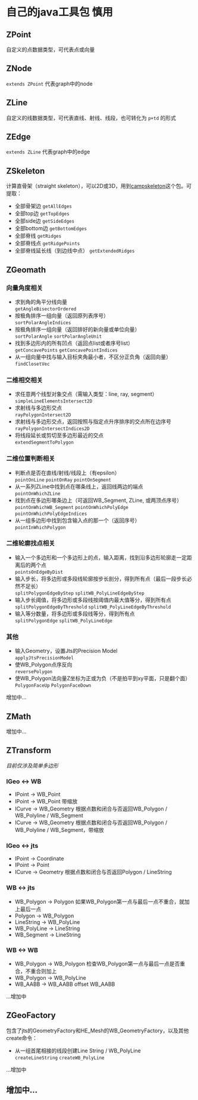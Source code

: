 # 自己的java工具包 慎用
## **ZPoint**
自定义的点数据类型，可代表点或向量
## **ZNode**
`extends ZPoint` 代表graph中的node
## **ZLine**
自定义的线数据类型，可代表直线、射线、线段，也可转化为 `p+td` 的形式
## **ZEdge**
`extends ZLine` 代表graph中的edge
## **ZSkeleton**
计算直骨架（straight skeleton），可以2D或3D，用到[campskeleton](https://github.com/twak/campskeleton "campskeleton")这个包。可提取：
* 全部骨架边 `getAllEdges`
* 全部top边 `getTopEdges`
* 全部side边 `getSideEdges`
* 全部bottom边 `getBottomEdges`
* 全部脊线 `getRidges`
* 全部脊线点 `getRidgePoints`
* 全部脊线延长线（到边线中点） `getExtendedRidges`
## **ZGeomath**
### 向量角度相关
 * 求到角的角平分线向量  
 `getAngleBisectorOrdered`
 * 按极角排序一组向量（返回原列表序号）  
 `sortPolarAngleIndices`
 * 按极角排序一组向量（返回排好的新向量或单位向量）  
 `sortPolarAngle` `sortPolarAngleUnit`
 * 找到多边形内的所有凹点（返回点list或者序号list）  
 `getConcavePoints` `getConcavePointIndices`
 * 从一组向量中找与输入目标夹角最小者，不区分正负角（返回向量）   
 `findClosetVec`
 ### 二维相交相关
 * 求任意两个线型对象交点（需输入类型：line, ray, segment）  
 `simpleLineElementsIntersect2D`
 * 求射线与多边形交点  
 `rayPolygonIntersect2D`
 * 求射线与多边形交点，返回按照与指定点升序排序的交点所在边序号  
 `rayPolygonIntersectIndices2D`
 * 将线段延长或剪切至多边形最近的交点  
 `extendSegmentToPolygon`
 ### 二维位置判断相关
 * 判断点是否在直线/射线/线段上（有epsilon）  
 `pointOnLine` `pointOnRay` `pointOnSegment`
 * 从一系列ZLine中找到点在哪条线上，返回线两边的端点  
 `pointOnWhichZLine`
 * 找到点在多边形哪条边上（可返回WB_Segment, ZLine, 或两顶点序号）  
 `pointOnWhichWB_Segment` `pointOnWhichPolyEdge` `pointOnWhichPolyEdgeIndices`
 * 从一组多边形中找到包含输入点的那一个（返回序号）  
 `pointInWhichPolygon`
  ### 二维轮廓找点相关
 * 输入一个多边形和一个多边形上的点，输入距离，找到沿多边形轮廓走一定距离后的两个点  
 `pointsOnEdgeByDist`
 * 输入步长，将多边形或多段线轮廓按步长剖分，得到所有点（最后一段步长必然不足长）   
 `splitPolygonEdgeByStep` `splitWB_PolyLineEdgeByStep`
 * 输入步长阈值，将多边形或多段线按阈值内最大值等分，得到所有点  
 `splitPolygonEdgeByThreshold` `splitWB_PolyLineEdgeByThreshold`
 * 输入等分数量，将多边形或多段线等分，得到所有点   
 `splitPolygonEdge` `splitWB_PolyLineEdge`
 ### 其他
 * 输入Geometry，设置Jts的Precision Model  
 `applyJtsPrecisionModel`
 * 使WB_Polygon点序反向  
 `reversePolygon`
 * 使WB_Polygon法向量Z坐标为正或为负（不是拍平到xy平面，只是翻个面）  
 `PolygonFaceUp` `PolygonFaceDown`

增加中...
## **ZMath**

增加中...
## **ZTransform**
*目前仅涉及简单多边形*
### IGeo <-> WB
 * IPoint -> WB_Point
 * IPoint -> WB_Point 带缩放
 * ICurve -> WB_Geometry 根据点数和闭合与否返回WB_Polygon / WB_Polyline / WB_Segment
 * ICurve -> WB_Geometry 根据点数和闭合与否返回WB_Polygon / WB_Polyline / WB_Segment，带缩放
###  IGeo <-> jts 
 * IPoint -> Coordinate
 * IPoint -> Point
 * ICurve -> Geometry 根据点数和闭合与否返回Polygon / LineString
###  WB <-> jts 
 * WB_Polygon -> Polygon 如果WB_Polygon第一点与最后一点不重合，就加上最后一点
 * Polygon -> WB_Polygon
 * LineString -> WB_PolyLine
 * WB_PolyLine -> LineString
 * WB_Segment -> LineString
###  WB <-> WB 
 * WB_Polygon -> WB_Polygon 检查WB_Polygon第一点与最后一点是否重合，不重合则加上
 * WB_Polygon -> WB_PolyLine
 * WB_AABB -> WB_AABB offset WB_AABB

...增加中
## **ZGeoFactory**
包含了jts的GeometryFactory和HE_Mesh的WB_GeometryFactory，以及其他create命令：
* 从一组首尾相接的线段创建Line String / WB_PolyLine  
`createLineString` `createWB_PolyLine`

...增加中
## 增加中...
